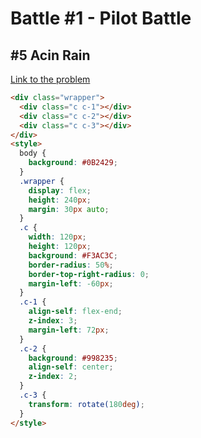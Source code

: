# Battle #1 - Pilot Battle

## #5 Acin Rain

[Link to the problem](https://cssbattle.dev/play/5)

[result]: ./images/5-acid-rain.png

```html
<div class="wrapper">
  <div class="c c-1"></div>
  <div class="c c-2"></div>
  <div class="c c-3"></div>
</div>
<style>
  body {
    background: #0B2429;
  }
  .wrapper {
    display: flex;
    height: 240px;
    margin: 30px auto;
  }
  .c {
    width: 120px;
    height: 120px;
    background: #F3AC3C;
    border-radius: 50%;
    border-top-right-radius: 0;
    margin-left: -60px;
  }
  .c-1 {
    align-self: flex-end;
    z-index: 3;
    margin-left: 72px;
  }
  .c-2 {
    background: #998235;
    align-self: center;
    z-index: 2;
  }
  .c-3 {
    transform: rotate(180deg);
  }
</style>
```